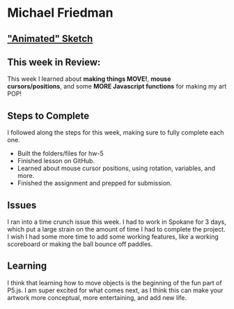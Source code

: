 # Michael Friedman

["Animated" Sketch](https://friedmanm.github.io/120-work/hw-5/)
---

## This week in Review:
This week I learned about **making things MOVE!**, **mouse cursors/positions**, and some **MORE Javascript functions** for making my art POP!

## Steps to Complete
I followed along the steps for this week, making sure to fully complete each one.
* Built the folders/files for hw-5
* Finished lesson on GitHub.
* Learned about mouse cursor positions, using rotation, variables, and more.
* Finished the assignment and prepped for submission.

## Issues
I ran into a time crunch issue this week. I had to work in Spokane for 3 days, which put a large strain on the amount of time I had to complete the project. I wish I had some more time to add some working features, like a working scoreboard or making the ball bounce off paddles.

## Learning
I think that learning how to move objects is the beginning of the fun part of P5.js. I am super excited for what comes next, as I think this can make your artwork more conceptual, more entertaining, and add new life.
